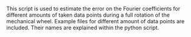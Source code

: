 This script is used to estimate the error on the Fourier coefficients for different amounts of taken data points during a full rotation
of the mechanical wheel. Example files for different amount of data points are included. Their names are explained within the python script.

